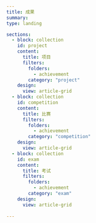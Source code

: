 ```yaml
---
title: 成果
summary: 
type: landing

sections:
  - block: collection
    id: project
    content:
      title: 项目
      filters:
        folders:
          - achievement
        category: "project"
    design:
      view: article-grid
  - block: collection
    id: competition
    content:
      title: 比赛
      filters:
        folders:
          - achievement
        category: "competition"
    design:
      view: article-grid
  - block: collection
    id: exam
    content:
      title: 考试
      filters:
        folders:
          - achievement
        category: "exam"
    design:
      view: article-grid
  
---
```

